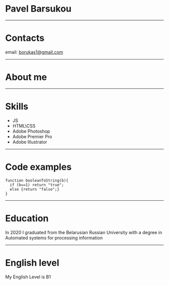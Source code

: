 # Pavel Barsukou
***
# Contacts
email: borukas1@gmail.com
***
# About me

***
# Skills
+ JS
+ HTML\CSS
+ Adobe Photoshop
+ Adobe Premier Pro
+ Adobe Illustrator
***
# Code examples
```
function booleanToString(b){
  if (b==1) return "true";
  else {return "false";}
}
```
***
# Education
In 2020 I graduated from the Belarusian Russian University with a degree in Automated systems for processing information
***
# English level
My English Level is B1
